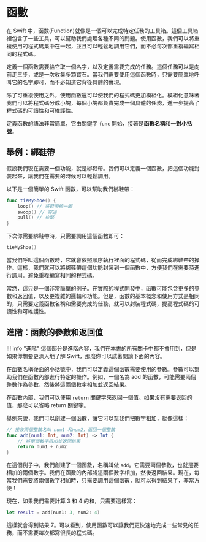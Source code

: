 # 函數

在 Swift 中，函數(Function)就像是一個可以完成特定任務的工具箱。這個工具箱裡包含了一些工具，可以幫助我們處理各種不同的問題。使用函數，我們可以將重複使用的程式碼集中在一起，並且可以輕鬆地調用它們，而不必每次都重複編寫相同的程式碼。

定義一個函數需要給它取一個名字，以及定義需要完成的任務。這個任務可以是向前走三步，或是一次收集多顆寶石。當我們需要使用這個函數時，只需要簡單地呼叫它的名字即可，而不必知道它背後具體的實現。

除了可重複使用之外，使用函數還可以使我們的程式碼更加模組化。模組化意味著我們可以將程式碼分成小塊，每個小塊都負責完成一個具體的任務，進一步提高了程式碼的可讀性和可維護性。

定義函數的語法非常簡單，它由關鍵字 `func` 開始，接著是**函數名稱**和**一對小括號**。

## 舉例：綁鞋帶

假設我們現在需要一個功能，就是綁鞋帶。我們可以定義一個函數，把這個功能封裝起來，讓我們在需要的時候可以輕鬆調用。

以下是一個簡單的 Swift 函數，可以幫助我們綁鞋帶：

```swift linenums="1"
func tieMyShoe() {
    loop() // 將鞋帶繞一圈
    swoop() // 穿過
    pull() // 拉緊
}
```

下次你需要綁鞋帶時，只需要調用這個函數即可：

```swift linenums="1"
tieMyShoe()
```

當我們呼叫這個函數時，它就會依照順序執行裡面的程式碼，從而完成綁鞋帶的操作。這樣，我們就可以將綁鞋帶這個功能封裝到一個函數中，方便我們在需要時進行調用，避免重複編寫相同的程式碼。

當然，這只是一個非常簡單的例子。在實際的程式開發中，函數可能包含更多的參數和返回值，以及更複雜的邏輯和功能。但是，函數的基本概念和使用方式是相同的，只需要定義函數名稱和需要完成的任務，就可以封裝程式碼，提高程式碼的可讀性和可維護性。

## 進階：函數的參數和返回值

!!! info "進階"
    這個部分是進階內容，我們在本書的所有關卡中都不會用到，但是如果你想要更深入地了解 Swift，那麼你可以試著閱讀下面的內容。

在函數名稱後面的小括號中，我們可以定義這個函數需要使用的參數。參數可以幫助我們在函數內部進行特定的操作。例如，一個名為 add 的函數，可能需要兩個整數作為參數，然後將這兩個數字相加並返回結果。

在函數內部，我們可以使用 `return` 關鍵字來返回一個值。如果沒有需要返回的值，那麼可以省略 return 關鍵字。

舉例來說，我們可以創建一個函數，讓它可以幫我們把數字相加，就像這樣：

```swift linenums="1"
// 接收兩個整數名叫 num1 和num2，返回一個整數
func add(num1: Int, num2: Int) -> Int {
    // 將兩個數字相加並返回結果
    return num1 + num2
}
```

在這個例子中，我們創建了一個函數，名稱叫做 `add`。它需要兩個參數，也就是要相加的兩個數字。我們在函數的內部將這兩個數字相加，然後返回結果。現在，每當我們需要將兩個數字相加時，只需要調用這個函數，就可以得到結果了，非常方便！

現在，如果我們需要計算 3 和 4 的和，只需要這樣寫：

```swift linenums="1"
let result = add(num1: 3, num2: 4)
```

這樣就會得到結果 7。可以看到，使用函數可以讓我們更快速地完成一些常見的任務，而不需要每次都寫很長的程式碼。
